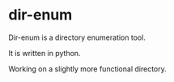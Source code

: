 # dir-enum
Dir-enum is a directory enumeration tool.

It is written in python.

Working on a slightly more functional directory.